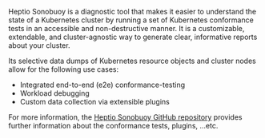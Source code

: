 Heptio Sonobuoy is a diagnostic tool that makes it easier to understand the state of a Kubernetes cluster by running a set of Kubernetes conformance tests in an accessible and non-destructive manner. It is a customizable, extendable, and cluster-agnostic way to generate clear, informative reports about your cluster.

Its selective data dumps of Kubernetes resource objects and cluster nodes allow for the following use cases:

- Integrated end-to-end (e2e) conformance-testing
- Workload debugging
- Custom data collection via extensible plugins

For more information, the [Heptio Sonobuoy GitHub repository](https://github.com/heptio/sonobuoy) provides further information about the conformance tests, plugins, ...etc.
